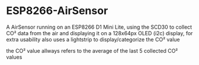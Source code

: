 # ESP8266-AirSensor
A AirSensor running on an ESP8266 D1 Mini Lite, using the SCD30 to collect CO² data from the air and displaying it on a 128x64px OLED (i2c) display, 
for extra usability also uses a lightstrip to display/categorize the CO² value


the CO² value allways refers to the average of the last 5 collected CO² values
